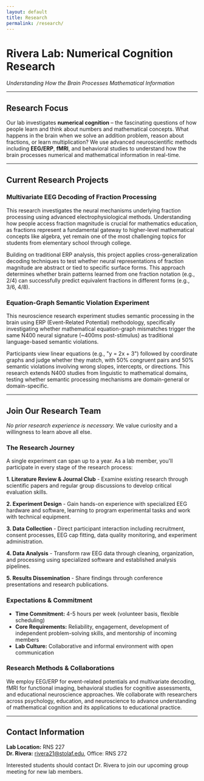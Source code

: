 ```yaml
---
layout: default
title: Research
permalink: /research/
---
```


# Rivera Lab: Numerical Cognition Research
*Understanding How the Brain Processes Mathematical Information*

---

## Research Focus

Our lab investigates **numerical cognition** – the fascinating questions of how people learn and think about numbers and mathematical concepts. What happens in the brain when we solve an addition problem, reason about fractions, or learn multiplication? We use advanced neuroscientific methods including **EEG/ERP**, **fMRI**, and behavioral studies to understand how the brain processes numerical and mathematical information in real-time.

---

## Current Research Projects

### Multivariate EEG Decoding of Fraction Processing
This research investigates the neural mechanisms underlying fraction processing using advanced electrophysiological methods. Understanding how people access fraction magnitude is crucial for mathematics education, as fractions represent a fundamental gateway to higher-level mathematical concepts like algebra, yet remain one of the most challenging topics for students from elementary school through college.

Building on traditional ERP analysis, this project applies cross-generalization decoding techniques to test whether neural representations of fraction magnitude are abstract or tied to specific surface forms. This approach determines whether brain patterns learned from one fraction notation (e.g., 2/4) can successfully predict equivalent fractions in different forms (e.g., 3/6, 4/8).

### Equation-Graph Semantic Violation Experiment
This neuroscience research experiment studies semantic processing in the brain using ERP (Event-Related Potential) methodology, specifically investigating whether mathematical equation-graph mismatches trigger the same N400 neural signature (~400ms post-stimulus) as traditional language-based semantic violations.

Participants view linear equations (e.g., "y = 2x + 3") followed by coordinate graphs and judge whether they match, with 50% congruent pairs and 50% semantic violations involving wrong slopes, intercepts, or directions. This research extends N400 studies from linguistic to mathematical domains, testing whether semantic processing mechanisms are domain-general or domain-specific.

---

## Join Our Research Team

*No prior research experience is necessary.* We value curiosity and a willingness to learn above all else.

### The Research Journey
A single experiment can span up to a year. As a lab member, you'll participate in every stage of the research process:

**1. Literature Review & Journal Club** - Examine existing research through scientific papers and regular group discussions to develop critical evaluation skills.

**2. Experiment Design** - Gain hands-on experience with specialized EEG hardware and software, learning to program experimental tasks and work with technical equipment.

**3. Data Collection** - Direct participant interaction including recruitment, consent processes, EEG cap fitting, data quality monitoring, and experiment administration.

**4. Data Analysis** - Transform raw EEG data through cleaning, organization, and processing using specialized software and established analysis pipelines.

**5. Results Dissemination** - Share findings through conference presentations and research publications.

### Expectations & Commitment
- **Time Commitment:** 4-5 hours per week (volunteer basis, flexible scheduling)
- **Core Requirements:** Reliability, engagement, development of independent problem-solving skills, and mentorship of incoming members
- **Lab Culture:** Collaborative and informal environment with open communication

### Research Methods & Collaborations
We employ EEG/ERP for event-related potentials and multivariate decoding, fMRI for functional imaging, behavioral studies for cognitive assessments, and educational neuroscience approaches. We collaborate with researchers across psychology, education, and neuroscience to advance understanding of mathematical cognition and its applications to educational practice.

---

## Contact Information
**Lab Location:** RNS 227  
**Dr. Rivera:** rivera21@stolaf.edu, Office: RNS 272

Interested students should contact Dr. Rivera to join our upcoming group meeting for new lab members.
